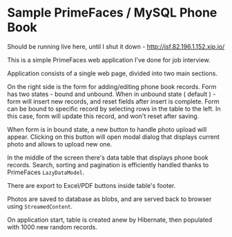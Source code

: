 Sample PrimeFaces / MySQL Phone Book
=========

Should be running live here, until I shut it down - http://jsf.82.196.1.152.xip.io/ 

This is a simple PrimeFaces web application I've done for job interview.

Application consists of a single web page, divided into two main sections.

On the right side is the form for adding/editing phone book records.
Form has two states - bound and unbound.
When in unbound state ( default ) - form will insert new records, and reset fields after insert is complete.
Form can be bound to specific record by selecting rows in the table to the left. 
In this case, form will update this record, and won't reset after saving. 

When form is in bound state, a new button to handle photo upload will appear.
Clicking on this button will open modal dialog that displays current photo and allows to upload new one.

In the middle of the screen there's data table that displays phone book records.
Search, sorting and pagination is efficiently handled thanks to PrimeFaces `LazyDataModel`.

There are export to Excel/PDF buttons inside table's footer.

Photos are saved to database as blobs, and are served back to browser using `StreamedContent`.

On application start, table is created anew by Hibernate, then populated with 1000 new random records.
